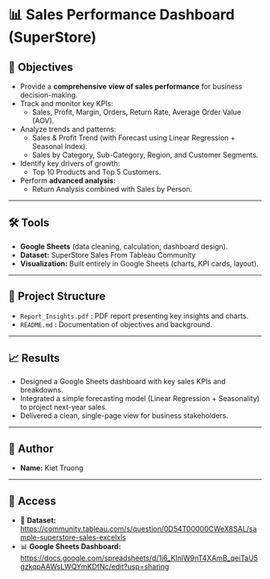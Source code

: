# 📊 Sales Performance Dashboard (SuperStore)

## 🎯 Objectives
- Provide a **comprehensive view of sales performance** for business decision-making.  
- Track and monitor key KPIs:
  - Sales, Profit, Margin, Orders, Return Rate, Average Order Value (AOV).  
- Analyze trends and patterns:
  - Sales & Profit Trend (with Forecast using Linear Regression + Seasonal Index).  
  - Sales by Category, Sub-Category, Region, and Customer Segments.  
- Identify key drivers of growth:
  - Top 10 Products and Top 5 Customers.  
- Perform **advanced analysis**:
  - Return Analysis combined with Sales by Person.

---

## 🛠️ Tools
- **Google Sheets** (data cleaning, calculation, dashboard design).  
- **Dataset:** SuperStore Sales From Tableau Community 
- **Visualization:** Built entirely in Google Sheets (charts, KPI cards, layout).  

---

## 📂 Project Structure 
- `Report_Insights.pdf` : PDF report presenting key insights and charts.
- `README.md` : Documentation of objectives and background.

---

## 📈 Results
- Designed a Google Sheets dashboard with key sales KPIs and breakdowns.  
- Integrated a simple forecasting model (Linear Regression + Seasonality) to project next-year sales.  
- Delivered a clean, single-page view for business stakeholders.   

---

## 👤 Author
- **Name:** Kiet Truong   

---

## 🔗 Access
- 📂 **Dataset:** https://community.tableau.com/s/question/0D54T00000CWeX8SAL/sample-superstore-sales-excelxls
- 📊 **Google Sheets Dashboard:** https://docs.google.com/spreadsheets/d/1i6_KInlW9nT4XAmB_qeiTaU5gzkqpAAWsLWQYmKDfNc/edit?usp=sharing 
